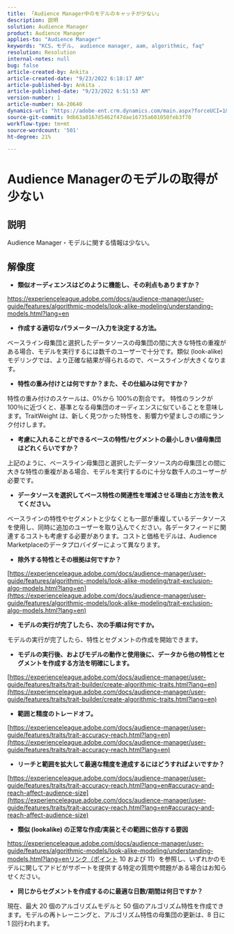 ```yaml
---
title: 「Audience Manager中のモデルのキャッチが少ない」
description: 説明
solution: Audience Manager
product: Audience Manager
applies-to: "Audience Manager"
keywords: "KCS，モデル， audience manager, aam, algorithmic, faq"
resolution: Resolution
internal-notes: null
bug: false
article-created-by: Ankita .
article-created-date: "9/23/2022 6:18:17 AM"
article-published-by: Ankita .
article-published-date: "9/23/2022 6:51:53 AM"
version-number: 1
article-number: KA-20640
dynamics-url: "https://adobe-ent.crm.dynamics.com/main.aspx?forceUCI=1&pagetype=entityrecord&etn=knowledgearticle&id=e634477b-073b-ed11-9db1-0022480868ff"
source-git-commit: 9db63a0167d5462f47dae16735a601050feb3f70
workflow-type: tm+mt
source-wordcount: '501'
ht-degree: 21%

---
```


# Audience Managerのモデルの取得が少ない

## 説明

Audience Manager・モデルに関する情報は少ない。

## 解像度


- <b>類似オーディエンスはどのように機能し、その利点もありますか？</b>


https://experienceleague.adobe.com/docs/audience-manager/user-guide/features/algorithmic-models/look-alike-modeling/understanding-models.html?lang=en

- <b>作成する適切なパラメーター/入力を決定する方法。</b>


ベースライン母集団と選択したデータソースの母集団の間に大きな特性の重複がある場合、モデルを実行するには数千のユーザーで十分です。類似 (look-alike) モデリングでは、より正確な結果が得られるので、ベースラインが大きくなります。

- <b>特性の重み付けとは何ですか？また、その仕組みは何ですか？</b>


特性の重み付けのスケールは、0%から 100%の割合です。 特性のランクが 100％に近づくと、基準となる母集団のオーディエンスに似ていることを意味します。TraitWeight は、新しく見つかった特性を、影響力や望ましさの順にランク付けします。

- <b>考慮に入れることができるベースの特性/セグメントの最小しきい値母集団はどれくらいですか？</b>


上記のように、ベースライン母集団と選択したデータソース内の母集団との間に大きな特性の重複がある場合、モデルを実行するのに十分な数千人のユーザーが必要です。

- <b>データソースを選択してベース特性の関連性を増減させる理由と方法を教えてください。</b>


ベースラインの特性やセグメントと少なくとも一部が重複しているデータソースを使用し、同時に追加のユーザーを取り込んでください。各データフィードに関連するコストも考慮する必要があります。コストと価格モデルは、Audience Marketplaceのデータプロバイダーによって異なります。

- <b>除外する特性とその根拠は何ですか？</b>


[https://experienceleague.adobe.com/docs/audience-manager/user-guide/features/algorithmic-models/look-alike-modeling/trait-exclusion-algo-models.html?lang=en](https://experienceleague.adobe.com/docs/audience-manager/user-guide/features/algorithmic-models/look-alike-modeling/trait-exclusion-algo-models.html?lang=en)

- <b>モデルの実行が完了したら、次の手順は何ですか。</b>


モデルの実行が完了したら、特性とセグメントの作成を開始できます。

- <b>モデルの実行後、およびモデルの動作と使用後に、データから他の特性とセグメントを作成する方法を明確にします。</b>


[https://experienceleague.adobe.com/docs/audience-manager/user-guide/features/traits/trait-builder/create-algorithmic-traits.html?lang=en](https://experienceleague.adobe.com/docs/audience-manager/user-guide/features/traits/trait-builder/create-algorithmic-traits.html?lang=en)

- <b>範囲と精度のトレードオフ。</b>


[https://experienceleague.adobe.com/docs/audience-manager/user-guide/features/traits/trait-accuracy-reach.html?lang=en](https://experienceleague.adobe.com/docs/audience-manager/user-guide/features/traits/trait-accuracy-reach.html?lang=en)

- <b>リーチと範囲を拡大して最適な精度を達成するにはどうすればよいですか？</b>


[https://experienceleague.adobe.com/docs/audience-manager/user-guide/features/traits/trait-accuracy-reach.html?lang=en#accuracy-and-reach-affect-audience-size](https://experienceleague.adobe.com/docs/audience-manager/user-guide/features/traits/trait-accuracy-reach.html?lang=en#accuracy-and-reach-affect-audience-size)

- <b>類似 (lookalike) の正常な作成/実装とその範囲に依存する要因</b>


https://experienceleague.adobe.com/docs/audience-manager/user-guide/features/algorithmic-models/look-alike-modeling/understanding-models.html?lang=enリンク（ポイント 10 および 11）を参照し、いずれかのモデルに関してアドビがサポートを提供する特定の質問や問題がある場合はお知らせください。

- <b>同じからセグメントを作成するのに最適な日数/期間は何日ですか？</b>


現在、最大 20 個のアルゴリズムモデルと 50 個のアルゴリズム特性を作成できます。モデルの再トレーニングと、アルゴリズム特性の母集団の更新は、8 日に 1 回行われます。
